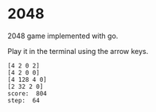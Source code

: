 # 2048

2048 game implemented with go.

Play it in the terminal using the arrow keys.

```
[4 2 0 2]
[4 2 0 0]
[4 128 4 0]
[2 32 2 0]
score:  804
step:  64
```
